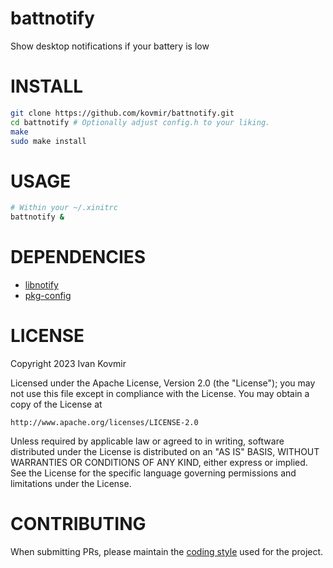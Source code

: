 # battnotify

Show desktop notifications if your battery is low

# INSTALL

```bash
git clone https://github.com/kovmir/battnotify.git
cd battnotify # Optionally adjust config.h to your liking.
make
sudo make install
```

# USAGE

```bash
# Within your ~/.xinitrc
battnotify &
```
# DEPENDENCIES

* [libnotify](https://gitlab.gnome.org/GNOME/libnotify)
* [pkg-config](https://gitlab.freedesktop.org/pkg-config/pkg-config)

# LICENSE

Copyright 2023 Ivan Kovmir

Licensed under the Apache License, Version 2.0 (the "License");
you may not use this file except in compliance with the License.
You may obtain a copy of the License at

    http://www.apache.org/licenses/LICENSE-2.0

Unless required by applicable law or agreed to in writing, software
distributed under the License is distributed on an "AS IS" BASIS,
WITHOUT WARRANTIES OR CONDITIONS OF ANY KIND, either express or implied.
See the License for the specific language governing permissions and
limitations under the License.

# CONTRIBUTING

When submitting PRs, please maintain the
[coding style](https://suckless.org/coding_style/) used for the project.
